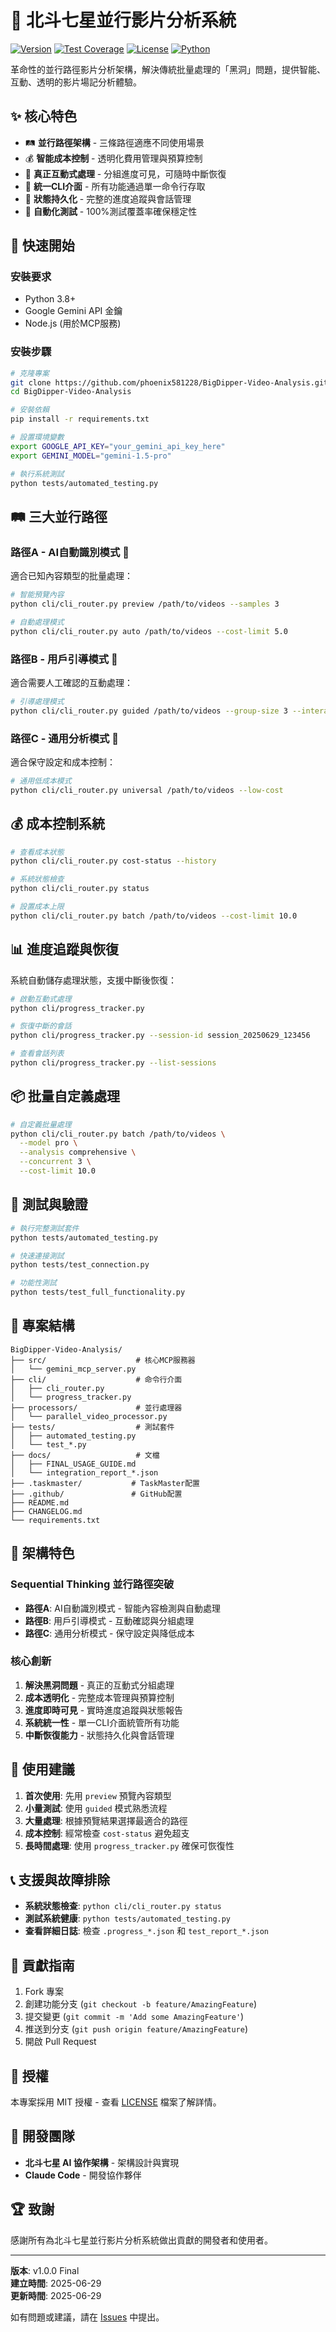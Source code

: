 # 🌟 北斗七星並行影片分析系統

[![Version](https://img.shields.io/badge/version-v1.0.0-brightgreen)](https://github.com/phoenix581228/BigDipper-Video-Analysis/releases)
[![Test Coverage](https://img.shields.io/badge/tests-100%25-brightgreen)](./tests/)
[![License](https://img.shields.io/badge/license-MIT-blue)](./LICENSE)
[![Python](https://img.shields.io/badge/python-3.8+-blue)](https://python.org)

革命性的並行路徑影片分析架構，解決傳統批量處理的「黑洞」問題，提供智能、互動、透明的影片場記分析體驗。

## ✨ 核心特色

- 🛤️ **並行路徑架構** - 三條路徑適應不同使用場景
- 💰 **智能成本控制** - 透明化費用管理與預算控制
- 🔄 **真正互動式處理** - 分組進度可見，可隨時中斷恢復
- 🎯 **統一CLI介面** - 所有功能通過單一命令行存取
- 💾 **狀態持久化** - 完整的進度追蹤與會話管理
- 🧪 **自動化測試** - 100%測試覆蓋率確保穩定性

## 🚀 快速開始

### 安裝要求

- Python 3.8+
- Google Gemini API 金鑰
- Node.js (用於MCP服務)

### 安裝步驟

```bash
# 克隆專案
git clone https://github.com/phoenix581228/BigDipper-Video-Analysis.git
cd BigDipper-Video-Analysis

# 安裝依賴
pip install -r requirements.txt

# 設置環境變數
export GOOGLE_API_KEY="your_gemini_api_key_here"
export GEMINI_MODEL="gemini-1.5-pro"

# 執行系統測試
python tests/automated_testing.py
```

## 🛤️ 三大並行路徑

### 路徑A - AI自動識別模式 🤖

適合已知內容類型的批量處理：

```bash
# 智能預覽內容
python cli/cli_router.py preview /path/to/videos --samples 3

# 自動處理模式
python cli/cli_router.py auto /path/to/videos --cost-limit 5.0
```

### 路徑B - 用戶引導模式 🎯

適合需要人工確認的互動處理：

```bash
# 引導處理模式
python cli/cli_router.py guided /path/to/videos --group-size 3 --interactive
```

### 路徑C - 通用分析模式 🔄

適合保守設定和成本控制：

```bash
# 通用低成本模式
python cli/cli_router.py universal /path/to/videos --low-cost
```

## 💰 成本控制系統

```bash
# 查看成本狀態
python cli/cli_router.py cost-status --history

# 系統狀態檢查
python cli/cli_router.py status

# 設置成本上限
python cli/cli_router.py batch /path/to/videos --cost-limit 10.0
```

## 📊 進度追蹤與恢復

系統自動儲存處理狀態，支援中斷後恢復：

```bash
# 啟動互動式處理
python cli/progress_tracker.py

# 恢復中斷的會話
python cli/progress_tracker.py --session-id session_20250629_123456

# 查看會話列表
python cli/progress_tracker.py --list-sessions
```

## 📦 批量自定義處理

```bash
# 自定義批量處理
python cli/cli_router.py batch /path/to/videos \
  --model pro \
  --analysis comprehensive \
  --concurrent 3 \
  --cost-limit 10.0
```

## 🧪 測試與驗證

```bash
# 執行完整測試套件
python tests/automated_testing.py

# 快速連接測試
python tests/test_connection.py

# 功能性測試
python tests/test_full_functionality.py
```

## 📁 專案結構

```
BigDipper-Video-Analysis/
├── src/                    # 核心MCP服務器
│   └── gemini_mcp_server.py
├── cli/                    # 命令行介面
│   ├── cli_router.py
│   └── progress_tracker.py
├── processors/             # 並行處理器
│   └── parallel_video_processor.py
├── tests/                  # 測試套件
│   ├── automated_testing.py
│   └── test_*.py
├── docs/                   # 文檔
│   ├── FINAL_USAGE_GUIDE.md
│   └── integration_report_*.json
├── .taskmaster/           # TaskMaster配置
├── .github/               # GitHub配置
├── README.md
├── CHANGELOG.md
└── requirements.txt
```

## 🔧 架構特色

### Sequential Thinking 並行路徑突破

- **路徑A**: AI自動識別模式 - 智能內容檢測與自動處理
- **路徑B**: 用戶引導模式 - 互動確認與分組處理  
- **路徑C**: 通用分析模式 - 保守設定與降低成本

### 核心創新

1. **解決黑洞問題** - 真正的互動式分組處理
2. **成本透明化** - 完整成本管理與預算控制
3. **進度即時可見** - 實時進度追蹤與狀態報告
4. **系統統一性** - 單一CLI介面統管所有功能
5. **中斷恢復能力** - 狀態持久化與會話管理

## 🎯 使用建議

1. **首次使用**: 先用 `preview` 預覽內容類型
2. **小量測試**: 使用 `guided` 模式熟悉流程
3. **大量處理**: 根據預覽結果選擇最適合的路徑
4. **成本控制**: 經常檢查 `cost-status` 避免超支
5. **長時間處理**: 使用 `progress_tracker.py` 確保可恢復性

## 📞 支援與故障排除

- **系統狀態檢查**: `python cli/cli_router.py status`
- **測試系統健康**: `python tests/automated_testing.py`  
- **查看詳細日誌**: 檢查 `.progress_*.json` 和 `test_report_*.json`

## 🤝 貢獻指南

1. Fork 專案
2. 創建功能分支 (`git checkout -b feature/AmazingFeature`)
3. 提交變更 (`git commit -m 'Add some AmazingFeature'`)
4. 推送到分支 (`git push origin feature/AmazingFeature`)
5. 開啟 Pull Request

## 📄 授權

本專案採用 MIT 授權 - 查看 [LICENSE](LICENSE) 檔案了解詳情。

## 👥 開發團隊

- **北斗七星 AI 協作架構** - 架構設計與實現
- **Claude Code** - 開發協作夥伴

## 🏆 致謝

感謝所有為北斗七星並行影片分析系統做出貢獻的開發者和使用者。

---

**版本**: v1.0.0 Final  
**建立時間**: 2025-06-29  
**更新時間**: 2025-06-29  

如有問題或建議，請在 [Issues](https://github.com/phoenix581228/BigDipper-Video-Analysis/issues) 中提出。